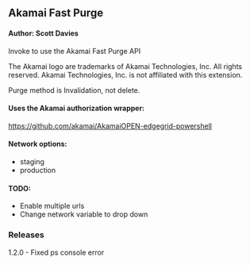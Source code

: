 ## Akamai Fast Purge

#### Author: Scott Davies

Invoke to use the Akamai Fast Purge API

The Akamai logo are trademarks of Akamai Technologies, Inc. All rights reserved. Akamai Technologies, Inc. is not affiliated with this extension.

Purge method is Invalidation, not delete.

#### Uses the Akamai authorization wrapper:
 https://github.com/akamai/AkamaiOPEN-edgegrid-powershell

#### Network options:
* staging
* production

#### TODO:
* Enable multiple urls
* Change network variable to drop down

### Releases
1.2.0 - Fixed ps console error